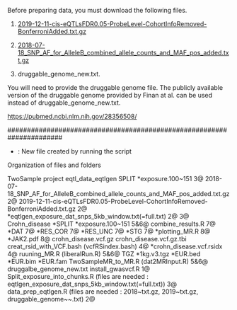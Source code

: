 Before preparing data, you must download the following files.

1. [2019-12-11-cis-eQTLsFDR0.05-ProbeLevel-CohortInfoRemoved-BonferroniAdded.txt.gz](https://molgenis26.gcc.rug.nl/downloads/eqtlgen/cis-eqtl/2019-12-11-cis-eQTLsFDR0.05-ProbeLevel-CohortInfoRemoved-BonferroniAdded.txt.gz)

2. [2018-07-18_SNP_AF_for_AlleleB_combined_allele_counts_and_MAF_pos_added.txt.gz](https://molgenis26.gcc.rug.nl/downloads/eqtlgen/cis-eqtl/2018-07-18_SNP_AF_for_AlleleB_combined_allele_counts_and_MAF_pos_added.txt.gz)

3. druggable_genome_new.txt.

You will need to provide the druggable genome file. The publicly available version of the druggable genome provided by Finan at al. can be used instead of druggable_genome_new.txt.

https://pubmed.ncbi.nlm.nih.gov/28356508/

######################################################################


* : New file created by running the script

Organization of files and folders

TwoSample project
   eqtl_data_eqtlgen
      SPLIT
         *exposure.100~151 3@
      2018-07-18_SNP_AF_for_AlleleB_combined_allele_counts_and_MAF_pos_added.txt.gz 2@
      2019-12-11-cis-eQTLsFDR0.05-ProbeLevel-CohortInfoRemoved-BonferroniAdded.txt.gz 2@
      *eqtlgen_exposure_dat_snps_5kb_window.txt(=full.txt) 2@ 3@
   Crohn_disease
      *SPLIT
         *exposure.100~151 5&6@
         combine_results.R 7@
         *DAT 7@
         *RES_COR 7@
         *RES_UNC 7@
         *STG 7@ 
         *plotting_MR.R 8@
         *JAK2.pdf 8@
      crohn_disease.vcf.gz
      crohn_disease.vcf.gz.tbi
      creat_rsid_with_VCF.bash (vcfRSindex.bash) 4@
      *crohn_disease.vcf.rsidx 4@
      ruuning_MR.R (liberalRun.R) 5&6@
   TGZ
   *1kg.v3.tgz
   *EUR.bed
   *EUR.bim
   *EUR.fam
   TwoSampleMR_to_MR.R (dat2MRInput.R) 5&6@
   druggalbe_genome_new.txt
   install_gwasvcf.R 1@
   Split_exposure_into_chunks.R (files are needed : eqtlgen_exposure_dat_snps_5kb_window.txt(=full.txt)) 3@
   data_prep_eqtlgen.R (files are needed : 2018~txt.gz, 2019~txt.gz, druggable_genome~~.txt) 2@
